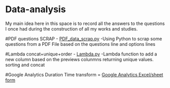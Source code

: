 # Data-analysis
My main idea here in this space is to record all the answers to the questions I once had during the construction of all my works and studies.

#PDF questions SCRAP - [PDF_data_scrap.py](https://github.com/igormmendes7/Data-analysis/blob/main/PDF_data_scrap.py)
-Using Python to scrap some questions from a PDF File based on the questions line and options lines

#Lambda concat+unique+order - [Lambda.py](https://github.com/igormmendes7/Data-analysis/blob/main/Lambda.py)
-Lambda function to add a new column based on the previews colunmns returning unique values. sorting and concat

#Google Analytics Duration Time transform = [Google Analytics Excel/sheet form](https://github.com/igormmendes7/Data-analysis/blob/main/Google_analytics_duration_time)
